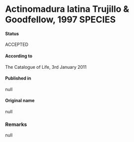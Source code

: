 # Actinomadura latina Trujillo & Goodfellow, 1997 SPECIES

#### Status
ACCEPTED

#### According to
The Catalogue of Life, 3rd January 2011

#### Published in
null

#### Original name
null

### Remarks
null